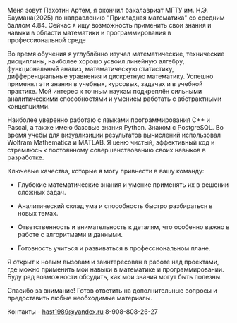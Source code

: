 Меня зовут Пахотин Артем, я окончил бакалавриат МГТУ им. Н.Э. Баумана(2025) по направлению "Прикладная математика" со средним баллом 4.84. Сейчас я ищу возможность применить свои знания и навыки в области математики и программирования в профессиональной среде

Во время обучения я углублённо изучал математические, технические дисциплины, наиболее хорошо усвоил линейную алгебру, функциональный анализ, математическую статистику, дифференциальные уравнения и дискретную математику. Успешно применял эти знания в учебных, курсовых, задачах и в учебной практике. Мой интерес к точным наукам подкреплён сильными аналитическими способностями и умением работать с абстрактными концепциями.

Наиболее уверенно работаю с языками программирования C++ и Pascal, а также имею базовые знания Python. Знаком с PostgreSQL. Во время учебы для визуализиции результатов вычислений использовал Wolfram Mathematica и MATLAB. Я ценю чистый, эффективный код и стремлюсь к постоянному совершенствованию своих навыков в разработке.

Ключевые качества, которые я могу привнести в вашу команду:

   * Глубокие математические знания и умение применять их в решении сложных задач.

   * Аналитический склад ума и способность быстро разбираться в новых темах.

   * Ответственность и внимательность к деталям, что особенно важно в работе с алгоритмами и данными.

   * Готовность учиться и развиваться в профессиональном плане.

Я открыт к новым вызовам и заинтересован в работе над проектами, где можно применить мои навыки в математике и программировании. Буду рад возможности обсудить, как мои знания могут быть полезны.

Спасибо за внимание! Готов ответить на дополнительные вопросы и предоставить любые необходимые материалы.

Контакты - hast1989@yandex.ru  8-908-808-26-27
